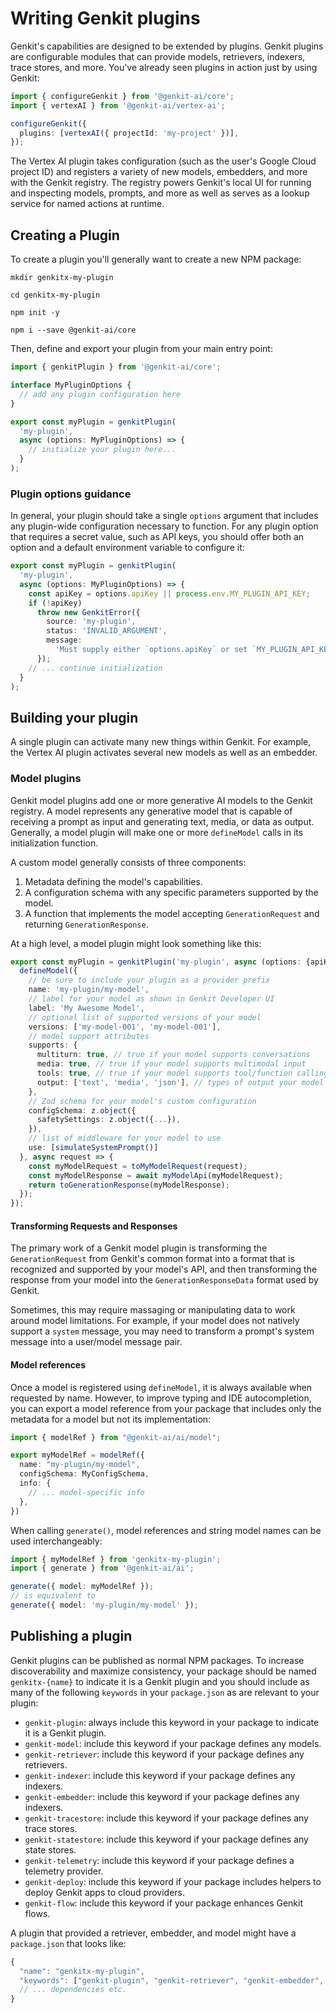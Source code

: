 # Writing Genkit plugins

Genkit's capabilities are designed to be extended by plugins. Genkit plugins are configurable modules
that can provide models, retrievers, indexers, trace stores, and more. You've already seen plugins in
action just by using Genkit:

```ts
import { configureGenkit } from '@genkit-ai/core';
import { vertexAI } from '@genkit-ai/vertex-ai';

configureGenkit({
  plugins: [vertexAI({ projectId: 'my-project' })],
});
```

The Vertex AI plugin takes configuration (such as the user's Google Cloud
project ID) and registers a variety of new models, embedders, and more with the
Genkit registry. The registry powers Genkit's local UI for running and
inspecting models, prompts, and more as well as serves as a lookup service for
named actions at runtime.

## Creating a Plugin

To create a plugin you'll generally want to create a new NPM package:

```posix-terminal
mkdir genkitx-my-plugin

cd genkitx-my-plugin

npm init -y

npm i --save @genkit-ai/core
```

Then, define and export your plugin from your main entry point:

```ts
import { genkitPlugin } from '@genkit-ai/core';

interface MyPluginOptions {
  // add any plugin configuration here
}

export const myPlugin = genkitPlugin(
  'my-plugin',
  async (options: MyPluginOptions) => {
    // initialize your plugin here...
  }
);
```

### Plugin options guidance

In general, your plugin should take a single `options` argument that includes
any plugin-wide configuration necessary to function. For any plugin option that
requires a secret value, such as API keys, you should offer both an option and a
default environment variable to configure it:

```ts
export const myPlugin = genkitPlugin(
  'my-plugin',
  async (options: MyPluginOptions) => {
    const apiKey = options.apiKey || process.env.MY_PLUGIN_API_KEY;
    if (!apiKey)
      throw new GenkitError({
        source: 'my-plugin',
        status: 'INVALID_ARGUMENT',
        message:
          'Must supply either `options.apiKey` or set `MY_PLUGIN_API_KEY` environment variable.',
      });
    // ... continue initialization
  }
);
```

## Building your plugin

A single plugin can activate many new things within Genkit. For example, the Vertex AI plugin activates several new models as well as an embedder.

### Model plugins

Genkit model plugins add one or more generative AI models to the Genkit registry. A model represents any generative
model that is capable of receiving a prompt as input and generating text, media, or data as output.
Generally, a model plugin will make one or more `defineModel` calls in its initialization function.

A custom model generally consists of three components:

1.  Metadata defining the model's capabilities.
2.  A configuration schema with any specific parameters supported by the model.
3.  A function that implements the model accepting `GenerationRequest` and
    returning `GenerationResponse`.

At a high level, a model plugin might look something like this:

```ts
export const myPlugin = genkitPlugin('my-plugin', async (options: {apiKey?: string}) => {
  defineModel({
    // be sure to include your plugin as a provider prefix
    name: 'my-plugin/my-model',
    // label for your model as shown in Genkit Developer UI
    label: 'My Awesome Model',
    // optional list of supported versions of your model
    versions: ['my-model-001', 'my-model-001'],
    // model support attributes
    supports: {
      multiturn: true, // true if your model supports conversations
      media: true, // true if your model supports multimodal input
      tools: true, // true if your model supports tool/function calling
      output: ['text', 'media', 'json'], // types of output your model supports
    },
    // Zod schema for your model's custom configuration
    configSchema: z.object({
      safetySettings: z.object({...}),
    }),
    // list of middleware for your model to use
    use: [simulateSystemPrompt()]
  }, async request => {
    const myModelRequest = toMyModelRequest(request);
    const myModelResponse = await myModelApi(myModelRequest);
    return toGenerationResponse(myModelResponse);
  });
});
```

#### Transforming Requests and Responses

The primary work of a Genkit model plugin is transforming the
`GenerationRequest` from Genkit's common format into a format that is recognized
and supported by your model's API, and then transforming the response from your
model into the `GenerationResponseData` format used by Genkit.

Sometimes, this may require massaging or manipulating data to work around model limitations. For example, if your model does not natively support a `system` message, you may need to transform a prompt's system message into a user/model message pair.

#### Model references

Once a model is registered using `defineModel`, it is always available when
requested by name. However, to improve typing and IDE autocompletion, you can
export a model reference from your package that includes only the metadata for a
model but not its implementation:

```ts
import { modelRef } from "@genkit-ai/ai/model";

export myModelRef = modelRef({
  name: "my-plugin/my-model",
  configSchema: MyConfigSchema,
  info: {
    // ... model-specific info
  },
})
```

When calling `generate()`, model references and string model names can be used interchangeably:

```ts
import { myModelRef } from 'genkitx-my-plugin';
import { generate } from '@genkit-ai/ai';

generate({ model: myModelRef });
// is equivalent to
generate({ model: 'my-plugin/my-model' });
```

## Publishing a plugin

Genkit plugins can be published as normal NPM packages. To increase
discoverability and maximize consistency, your package should be named
`genkitx-{name}` to indicate it is a Genkit plugin and you should include as
many of the following `keywords` in your `package.json` as are relevant to your
plugin:

- `genkit-plugin`: always include this keyword in your package to indicate it is a Genkit plugin.
- `genkit-model`: include this keyword if your package defines any models.
- `genkit-retriever`: include this keyword if your package defines any retrievers.
- `genkit-indexer`: include this keyword if your package defines any indexers.
- `genkit-embedder`: include this keyword if your package defines any indexers.
- `genkit-tracestore`: include this keyword if your package defines any trace stores.
- `genkit-statestore`: include this keyword if your package defines any state stores.
- `genkit-telemetry`: include this keyword if your package defines a telemetry provider.
- `genkit-deploy`: include this keyword if your package includes helpers to deploy Genkit apps to cloud providers.
- `genkit-flow`: include this keyword if your package enhances Genkit flows.

A plugin that provided a retriever, embedder, and model might have a `package.json` that looks like:

```js
{
  "name": "genkitx-my-plugin",
  "keywords": ["genkit-plugin", "genkit-retriever", "genkit-embedder", "genkit-model"],
  // ... dependencies etc.
}
```
